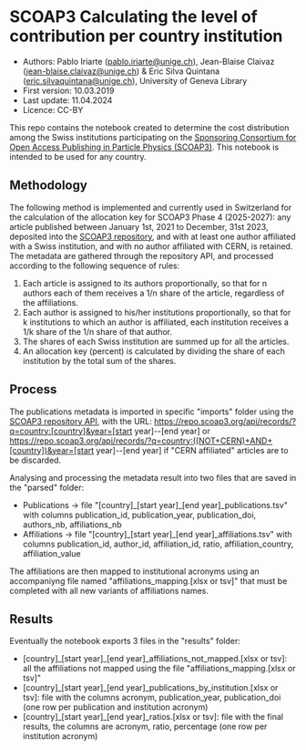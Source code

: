 # SCOAP3 Calculating the level of contribution per country institution

* Authors: Pablo Iriarte (pablo.iriarte@unige.ch), Jean-Blaise Claivaz (jean-blaise.claivaz@unige.ch) & Eric Silva Quintana (eric.silvaquintana@unige.ch), University of Geneva Library
* First version: 10.03.2019
* Last update: 11.04.2024
* Licence: CC-BY

This repo contains the notebook created to determine the cost distribution among the Swiss institutions participating on the [Sponsoring Consortium for Open Access Publishing in Particle Physics (SCOAP3)](https://scoap3.org/). This notebook is intended to be used for any country.

## Methodology
The following method is implemented and currently used in Switzerland for the calculation of the allocation key for SCOAP3 Phase 4 (2025-2027): any article published between January 1st, 2021 to December, 31st 2023, deposited into the [SCOAP3 repository](https://repo.scoap3.org/), and with at least one author affiliated with a Swiss institution, and with no author affiliated with CERN, is retained.
The metadata are gathered through the repository API, and processed according to the following sequence of rules:
1. Each article is assigned to its authors proportionally, so that for n authors each of them receives a 1/n share of the article, regardless of the affiliations.
2. Each author is assigned to his/her institutions proportionally, so that for k institutions to which an author is affiliated, each institution receives a 1/k share of the 1/n share of that author.
3. The shares of each Swiss institution are summed up for all the articles.
4. An allocation key (percent) is calculated by dividing the share of each institution by the total sum of the shares.

## Process
The publications metadata is imported in specific "imports" folder using the [SCOAP3 repository API](https://github.com/SCOAP3/scoap3-next/wiki/API-documentation), with the URL: https://repo.scoap3.org/api/records/?q=country:[country]&year=[start year]--[end year] or https://repo.scoap3.org/api/records/?q=country:((NOT+CERN)+AND+[country])&year=[start year]--[end year] if "CERN affiliated" articles are to be discarded.

Analysing and processing the metadata result into two files that are saved in the "parsed" folder:
* Publications -> file "[country]\_[start year]\_[end year]_publications.tsv" with columns publication_id, publication_year, publication_doi, authors_nb, affiliations_nb
* Affiliations -> file "[country]\_[start year]\_[end year]_affiliations.tsv" with columns publication_id, author_id, affiliation_id, ratio, affiliation_country, affiliation_value

The affiliations are then mapped to institutional acronyms using an accompaniyng file named "affiliations_mapping.[xlsx or tsv]" that must be completed with all new variants of affiliations names.

## Results
Eventually the notebook exports 3 files in the "results" folder:
* [country]\_[start year]\_[end year]_affiliations_not_mapped.[xlsx or tsv]: all the affiliations not mapped using the file "affiliations_mapping.[xlsx or tsv]"
* [country]\_[start year]\_[end year]_publications_by_institution.[xlsx or tsv]: file with the columns acronym, publication_year, publication_doi (one row per publication and institution acronym)
* [country]\_[start year]\_[end year]_ratios.[xlsx or tsv]: file with the final results, the columns are acronym, ratio, percentage (one row per institution acronym)
